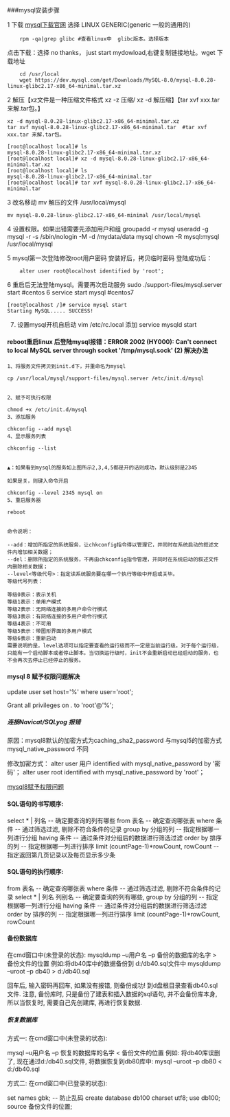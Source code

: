 ###mysql安装步骤

1 下载 [mysql下载官网](https://dev.mysql.com/downloads/mysql/)
选择 LINUX GENERIC(generic 一般的通用的)
        
        rpm -qa|grep glibc #查看linux中  glibc版本。选择版本
点击下载：选择 no thanks， just start mydowload,右键复制链接地址。wget 下载地址
        
        cd /usr/local
        wget https://dev.mysql.com/get/Downloads/MySQL-8.0/mysql-8.0.28-linux-glibc2.17-x86_64-minimal.tar.xz
2 解压【xz文件是一种压缩文件格式       xz -z 压缩/ xz -d 解压缩】【tar xvf xxx.tar 来解.tar包。】
   
    xz -d mysql-8.0.28-linux-glibc2.17-x86_64-minimal.tar.xz  
    tar xvf mysql-8.0.28-linux-glibc2.17-x86_64-minimal.tar  #tar xvf xxx.tar 来解.tar包。

    [root@localhost local]# ls
    mysql-8.0.28-linux-glibc2.17-x86_64-minimal.tar.xz  
    [root@localhost local]# xz -d mysql-8.0.28-linux-glibc2.17-x86_64-minimal.tar.xz
    [root@localhost local]# ls
    mysql-8.0.28-linux-glibc2.17-x86_64-minimal.tar
    [root@localhost local]# tar xvf mysql-8.0.28-linux-glibc2.17-x86_64-minimal.tar

3 改名移动
mv 解压的文件  /usr/local/mysql

    mv mysql-8.0.28-linux-glibc2.17-x86_64-minimal /usr/local/mysql

4 设置权限。如果出错需要先添加用户和组
        groupadd -r mysql
        useradd -g mysql -r -s /sbin/nologin -M -d /mydata/data mysql
        chown -R mysql:mysql /usr/local/mysql

5 mysql第一次登陆修改root用户密码
        安装好后，拷贝临时密码
        登陆成功后：
        
        alter user root@localhost identified by 'root';


6 重启后无法登陆mysql。需要再次启动服务
sudo ./support-files/mysql.server start  #centos 6
service start mysql  #centos7

    [root@localhost /]# service mysql start
    Starting MySQL..... SUCCESS! 
7. 设置mysql开机自启动
   vim /etc/rc.local
   添加 service mysqld start     

#### reboot重启linux 后登陆mysql报错：ERROR 2002 (HY000): Can't connect to local MySQL server through socket '/tmp/mysql.sock' (2) 解决办法

    1、将服务文件拷贝到init.d下，并重命名为mysql
    
    cp /usr/local/mysql/support-files/mysql.server /etc/init.d/mysql
    
    
    2、赋予可执行权限
    
    chmod +x /etc/init.d/mysql
    3、添加服务
    
    chkconfig --add mysql
    4、显示服务列表

    chkconfig --list


    ▲：如果看到mysql的服务如上图所示2,3,4,5都是开的话则成功，默认级别是2345

    如果是关，则键入命令开启

    chkconfig --level 2345 mysql on
    5、重启服务器
    
    reboot
    
    
    命令说明：

    --add：增加所指定的系统服务，让chkconfig指令得以管理它，并同时在系统启动的叙述文件内增加相关数据；
    --del：删除所指定的系统服务，不再由chkconfig指令管理，并同时在系统启动的叙述文件内删除相关数据；
    --level<等级代号>：指定读系统服务要在哪一个执行等级中开启或关毕。
    等级代号列表：
    
    等级0表示：表示关机
    等级1表示：单用户模式
    等级2表示：无网络连接的多用户命令行模式
    等级3表示：有网络连接的多用户命令行模式
    等级4表示：不可用
    等级5表示：带图形界面的多用户模式
    等级6表示：重新启动
    需要说明的是，level选项可以指定要查看的运行级而不一定是当前运行级。对于每个运行级，只能有一个启动脚本或者停止脚本。当切换运行级时，init不会重新启动已经启动的服务，也不会再次去停止已经停止的服务。


#### mysql 8 赋予权限问题解决

update user set host='%' where user='root';

Grant all privileges on *.* to 'root'@'%';

##### 连接Navicat/SQLyog 报错 

原因：mysql8默认的加密方式为caching_sha2_password 与mysql5的加密方式mysql_native_password 不同

修改加密方式：
alter user 用户 identified with mysql_native_password by '密码'；
alter user root identified with mysql_native_password by 'root'；

[mysql8赋予权限问题](https://blog.csdn.net/qq_34680444/article/details/86238516?spm=1001.2101.3001.6650.15&utm_medium=distribute.pc_relevant.none-task-blog-2%7Edefault%7EBlogCommendFromBaidu%7ERate-15.pc_relevant_paycolumn_v3&depth_1-utm_source=distribute.pc_relevant.none-task-blog-2%7Edefault%7EBlogCommendFromBaidu%7ERate-15.pc_relevant_paycolumn_v3&utm_relevant_index=22)



#### SQL语句的书写顺序:

select * | 列名 -- 确定要查询的列有哪些
from 表名 -- 确定查询哪张表
where 条件 -- 通过筛选过滤, 剔除不符合条件的记录
group by 分组的列 -- 指定根据哪一列进行分组
having 条件 -- 通过条件对分组后的数据进行筛选过滤
order by 排序的列 -- 指定根据哪一列进行排序
limit (countPage-1)*rowCount, rowCount -- 指定返回第几页记录以及每页显示多少条

#### SQL语句的执行顺序:

from 表名 -- 确定查询哪张表
where 条件 -- 通过筛选过滤, 剔除不符合条件的记录
select * | 列名 列别名 -- 确定要查询的列有哪些,
group by 分组的列 -- 指定根据哪一列进行分组
having 条件 -- 通过条件对分组后的数据进行筛选过滤
order by 排序的列 -- 指定根据哪一列进行排序
limit (countPage-1)*rowCount, rowCount


#### 备份数据库 
在cmd窗口中(未登录的状态):
mysqldump –u用户名 –p 备份的数据库的名字 > 备份文件的位置
例如:将db40库中的数据备份到 d:/db40.sql文件中
mysqldump –uroot –p db40 > d:/db40.sql

回车后, 输入密码再回车, 如果没有报错, 则备份成功! 到d盘根目录查看db40.sql文件.
注意, 备份库时, 只是备份了建表和插入数据的sql语句, 并不会备份库本身, 所以当恢复时, 需要自己先创建库, 再进行恢复数据.

##### 恢复数据库
方式一: 在cmd窗口中(未登录的状态):

mysql –u用户名 –p 恢复的数据库的名字 < 备份文件的位置
例如: 将db40库误删了, 现在通过d:/db40.sql文件, 将数据恢复到db80库中:
mysql –uroot –p db80 < d:/db40.sql

方式二: 在cmd窗口中(已登录的状态):

set names gbk; -- 防止乱码
create database db100 charset utf8;
use db100;
source 备份文件的位置;
